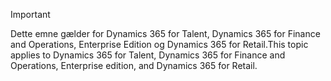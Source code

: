 > [!IMPORTANT]
> <span data-ttu-id="09fdd-101">Dette emne gælder for Dynamics 365 for Talent, Dynamics 365 for Finance and Operations, Enterprise Edition og Dynamics 365 for Retail.</span><span class="sxs-lookup"><span data-stu-id="09fdd-101">This topic applies to Dynamics 365 for Talent, Dynamics 365 for Finance and Operations, Enterprise edition, and Dynamics 365 for Retail.</span></span> 
